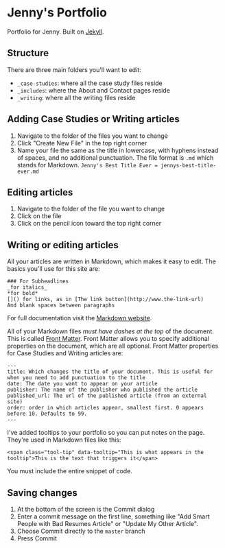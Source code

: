 # Jenny's Portfolio
Portfolio for Jenny. Built on [Jekyll](https://jekyllrb.com).

## Structure
There are three main folders you'll want to edit:
- `_case-studies`: where all the case study files reside
- `_includes`: where the About and Contact pages reside
- `_writing`: where all the writing files reside

## Adding Case Studies or Writing articles
1. Navigate to the folder of the files you want to change
1. Click "Create New File" in the top right corner
1. Name your file the same as the title in lowercase, with hyphens instead of spaces, and no additional punctuation. The file format is `.md` which stands for Markdown. `Jenny's Best Title Ever = jennys-best-title-ever.md`

## Editing articles
1. Navigate to the folder of the file you want to change
1. Click on the file
1. Click on the pencil icon toward the top right corner

## Writing or editing articles
All your articles are written in Markdown, which makes it easy to edit. The basics you'll use for this site are:
```
### For Subheadlines
_for italics_
*for bold*
[]() for links, as in [The link button](http://www.the-link-url)
And blank spaces between paragraphs
```
For full documentation visit the [Markdown website](https://daringfireball.net/projects/markdown/basics).

All of your Markdown files *must have dashes at the top* of the document. This is called [Front Matter](https://jekyllrb.com/docs/frontmatter/). Front Matter allows you to specify additional properties on the document, which are all optional. Front Matter properties for Case Studies and Writing articles are:
```
---
title: Which changes the title of your document. This is useful for when you need to add punctuation to the title
date: The date you want to appear on your article
publisher: The name of the publisher who published the article
published_url: The url of the published article (from an external site)
order: order in which articles appear, smallest first. 0 appears before 10. Defaults to 99.
---
```

I've added tooltips to your portfolio so you can put notes on the page. They're used in Markdown files like this:
```
<span class="tool-tip" data-tooltip="This is what appears in the tooltip">This is the text that triggers it</span>
```

You must include the entire snippet of code.

## Saving changes
1. At the bottom of the screen is the Commit dialog
1. Enter a commit message on the first line, something like "Add Smart People with Bad Resumes Article" or "Update My Other Article".
1. Choose Commit directly to the `master` branch
1. Press Commit
